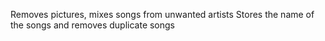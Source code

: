 Removes pictures, mixes songs from unwanted artists
Stores the name of the songs and removes duplicate songs
